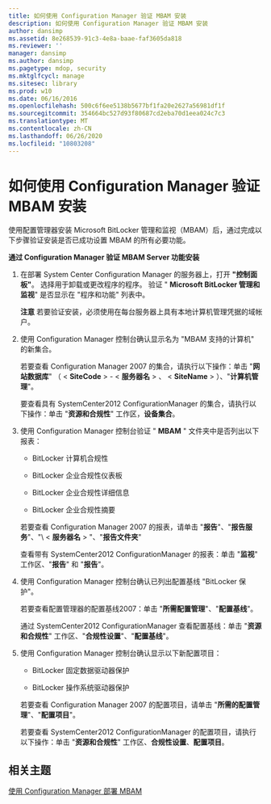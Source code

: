 ```yaml
---
title: 如何使用 Configuration Manager 验证 MBAM 安装
description: 如何使用 Configuration Manager 验证 MBAM 安装
author: dansimp
ms.assetid: 8e268539-91c3-4e8a-baae-faf3605da818
ms.reviewer: ''
manager: dansimp
ms.author: dansimp
ms.pagetype: mdop, security
ms.mktglfcycl: manage
ms.sitesec: library
ms.prod: w10
ms.date: 06/16/2016
ms.openlocfilehash: 500c6f6ee5138b5677bf1fa20e2627a56981df1f
ms.sourcegitcommit: 354664bc527d93f80687cd2eba70d1eea024c7c3
ms.translationtype: MT
ms.contentlocale: zh-CN
ms.lasthandoff: 06/26/2020
ms.locfileid: "10803208"
---
```

# 如何使用 Configuration Manager 验证 MBAM 安装


使用配置管理器安装 Microsoft BitLocker 管理和监视（MBAM）后，通过完成以下步骤验证安装是否已成功设置 MBAM 的所有必要功能。

**通过 Configuration Manager 验证 MBAM Server 功能安装**

1.  在部署 System Center Configuration Manager 的服务器上，打开 **"控制面板"**。 选择用于卸载或更改程序的程序。 验证 " **Microsoft BitLocker 管理和监视**" 是否显示在 "程序和功能" 列表中。

    **注意** 若要验证安装，必须使用在每台服务器上具有本地计算机管理凭据的域帐户。

     

2.  使用 Configuration Manager 控制台确认显示名为 "MBAM 支持的计算机" 的新集合。

    若要查看 Configuration Manager 2007 的集合，请执行以下操作：单击 "**网站数据库**" （ &lt; **SiteCode** &gt;  -  &lt; **服务器名** &gt; 、 &lt; **SiteName** &gt; ）、"**计算机管理**"。

    要查看具有 SystemCenter2012 ConfigurationManager 的集合，请执行以下操作：单击 "**资源和合规性**" 工作区，**设备集合**。

3.  使用 Configuration Manager 控制台验证 " **MBAM** " 文件夹中是否列出以下报表：

    -   BitLocker 计算机合规性

    -   BitLocker 企业合规性仪表板

    -   BitLocker 企业合规性详细信息

    -   BitLocker 企业合规性摘要

    若要查看 Configuration Manager 2007 的报表，请单击 "**报告**"、"**报告服务**"、"\\ &lt; **服务器名** &gt; "、"**报告文件夹**"

    查看带有 SystemCenter2012 ConfigurationManager 的报表：单击 "**监视**" 工作区、"**报告**" 和 "**报告**"。

4.  使用 Configuration Manager 控制台确认已列出配置基线 "BitLocker 保护"。

    若要查看配置管理器的配置基线2007：单击 "**所需配置管理**"、"**配置基线**"。

    通过 SystemCenter2012 ConfigurationManager 查看配置基线：单击 "**资源和合规性**" 工作区、"**合规性设置**"、"**配置基线**"。

5.  使用 Configuration Manager 控制台确认显示以下新配置项目：

    -   BitLocker 固定数据驱动器保护

    -   BitLocker 操作系统驱动器保护

    若要查看 Configuration Manager 2007 的配置项目，请单击 "**所需的配置管理**"、"**配置项目**"。

    若要查看 SystemCenter2012 ConfigurationManager 的配置项目，请执行以下操作：单击 "**资源和合规性**" 工作区、**合规性设置**、**配置项目**。

## 相关主题


[使用 Configuration Manager 部署 MBAM](deploying-mbam-with-configuration-manager-mbam2.md)

 

 






